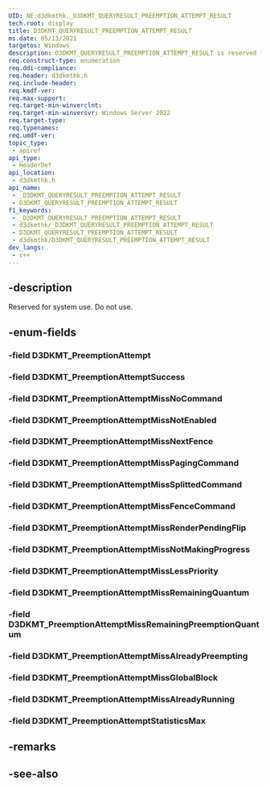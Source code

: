 ```yaml
---
UID: NE:d3dkmthk._D3DKMT_QUERYRESULT_PREEMPTION_ATTEMPT_RESULT
tech.root: display
title: D3DKMT_QUERYRESULT_PREEMPTION_ATTEMPT_RESULT
ms.date: 05/13/2021
targetos: Windows
description: D3DKMT_QUERYRESULT_PREEMPTION_ATTEMPT_RESULT is reserved for system use.
req.construct-type: enumeration
req.ddi-compliance: 
req.header: d3dkmthk.h
req.include-header: 
req.kmdf-ver: 
req.max-support: 
req.target-min-winverclnt: 
req.target-min-winversvr: Windows Server 2022
req.target-type: 
req.typenames: 
req.umdf-ver: 
topic_type:
 - apiref
api_type:
 - HeaderDef
api_location:
 - d3dkmthk.h
api_name:
 - _D3DKMT_QUERYRESULT_PREEMPTION_ATTEMPT_RESULT
 - D3DKMT_QUERYRESULT_PREEMPTION_ATTEMPT_RESULT
f1_keywords:
 - _D3DKMT_QUERYRESULT_PREEMPTION_ATTEMPT_RESULT
 - d3dkmthk/_D3DKMT_QUERYRESULT_PREEMPTION_ATTEMPT_RESULT
 - D3DKMT_QUERYRESULT_PREEMPTION_ATTEMPT_RESULT
 - d3dkmthk/D3DKMT_QUERYRESULT_PREEMPTION_ATTEMPT_RESULT
dev_langs:
 - c++
---
```


## -description

Reserved for system use. Do not use.

## -enum-fields

### -field D3DKMT_PreemptionAttempt

### -field D3DKMT_PreemptionAttemptSuccess

### -field D3DKMT_PreemptionAttemptMissNoCommand

### -field D3DKMT_PreemptionAttemptMissNotEnabled

### -field D3DKMT_PreemptionAttemptMissNextFence

### -field D3DKMT_PreemptionAttemptMissPagingCommand

### -field D3DKMT_PreemptionAttemptMissSplittedCommand

### -field D3DKMT_PreemptionAttemptMissFenceCommand

### -field D3DKMT_PreemptionAttemptMissRenderPendingFlip

### -field D3DKMT_PreemptionAttemptMissNotMakingProgress

### -field D3DKMT_PreemptionAttemptMissLessPriority

### -field D3DKMT_PreemptionAttemptMissRemainingQuantum

### -field D3DKMT_PreemptionAttemptMissRemainingPreemptionQuantum

### -field D3DKMT_PreemptionAttemptMissAlreadyPreempting

### -field D3DKMT_PreemptionAttemptMissGlobalBlock

### -field D3DKMT_PreemptionAttemptMissAlreadyRunning

### -field D3DKMT_PreemptionAttemptStatisticsMax

## -remarks

## -see-also
